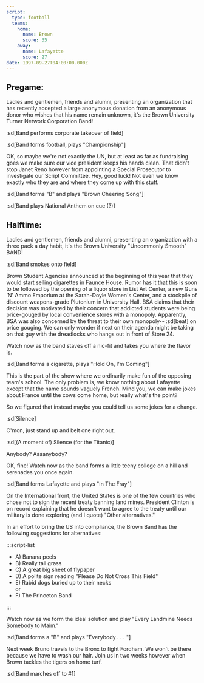 ```yaml
---
script:
  type: football
  teams:
    home:
      name: Brown
      score: 35
    away:
      name: Lafayette
      score: 27
date: 1997-09-27T04:00:00.000Z
---
```


## Pregame:

Ladies and gentlemen, friends and alumni, presenting an organization that has recently accepted a large anonymous donation from an anonymous donor who wishes that his name remain unknown, it's the Brown University Turner Network Corporation Band!

:sd[Band performs corporate takeover of field]

:sd[Band forms football, plays "Championship"]

OK, so maybe we're not exactly the UN, but at least as far as fundraising goes we make sure our vice president keeps his hands clean. That didn't stop Janet Reno however from appointing a Special Prosecutor to investigate our Script Committee. Hey, good luck! Not even we know exactly who they are and where they come up with this stuff.

:sd[Band forms "B" and plays "Brown Cheering Song"]

:sd[Band plays National Anthem on cue (?)]

## Halftime:

Ladies and gentlemen, friends and alumni, presenting an organization with a three pack a day habit, it's the Brown University "Uncommonly Smooth" BAND!

:sd[Band smokes onto field]

Brown Student Agencies announced at the beginning of this year that they would start selling cigarettes in Faunce House. Rumor has it that this is soon to be followed by the opening of a liquor store in List Art Center, a new Guns ‘N' Ammo Emporium at the Sarah-Doyle Women's Center, and a stockpile of discount weapons-grade Plutonium in University Hall. BSA claims that their decision was motivated by their concern that addicted students were being price-gouged by local convenience stores with a monopoly. Apparently, BSA was also concerned by the threat to their own monopoly-- :sd[beat] on price gouging. We can only wonder if next on their agenda might be taking on that guy with the dreadlocks who hangs out in front of Store 24.

Watch now as the band staves off a nic-fit and takes you where the flavor is.

:sd[Band forms a cigarette, plays "Hold On, I'm Coming"]

This is the part of the show where we ordinarily make fun of the opposing team's school. The only problem is, we know nothing about Lafayette except that the name sounds vaguely French. Mind you, we can make jokes about France until the cows come home, but really what's the point?

So we figured that instead maybe you could tell us some jokes for a change.

:sd[Silence]

C'mon, just stand up and belt one right out.

:sd[(A moment of) Silence (for the Titanic)]

Anybody? Aaaanybody?

OK, fine! Watch now as the band forms a little teeny college on a hill and serenades you once again.

:sd[Band forms Lafayette and plays "In The Fray"]

On the International front, the United States is one of the few countries who chose not to sign the recent treaty banning land mines. President Clinton is on record explaining that he doesn't want to agree to the treaty until our military is done exploring (and I quote) "Other alternatives."

In an effort to bring the US into compliance, the Brown Band has the following suggestions for alternatives:

:::script-list

- A) Banana peels
- B) Really tall grass
- C) A great big sheet of flypaper
- D) A polite sign reading "Please Do Not Cross This Field"
- E) Rabid dogs buried up to their necks\
  or
- F) The Princeton Band

:::

Watch now as we form the ideal solution and play "Every Landmine Needs Somebody to Maim."

:sd[Band forms a "B" and plays "Everybody . . . "]

Next week Bruno travels to the Bronx to fight Fordham. We won't be there because we have to wash our hair. Join us in two weeks however when Brown tackles the tigers on home turf.

:sd[Band marches off to #1]
